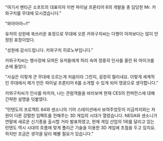 "여기서 펜타곤 소프트의 대표이자 이번 파이널 프론티어 6의 개발을 총 담당한 Mr. 카와구치를 무대에 모시겠습니다." 

"와아아아~!!" 

유저의 성원에 쑥쓰러운 표정으로 무대에 오른 카와구치씨는 다행이 아까보다는 많이 안정된 표정이었다. 

"성원에 감사드립니다. 카와구치 히로노부입니다." 

카와구치씨는 행사장에 모여든 유저들에게 허리 숙여 정중히 인사를 올린 뒤 마이크를 손에 들었다. 

"사실은 이렇게 큰 무대에 오르는게 처음이라 그런지, 굉장히 떨리네요. 이렇게 세계적인 무대에서 제가 만든 파이널 프론티어 6를 소개할 수 있게 되어 영광으로 생각합니다." 

카와구치씨가 인사를 마치자, 나는 관람객들을 바라보며 현재 CES의 컨퍼런스에 대해 간략한 설명을 덧붙였다. 

"민텐도의 프로젝트 64와 센소니의 기어 스테이션에서 보여주었듯이 지금까지와는 차원이 다른 강렬한 임팩트를 전해주는 3D 게임의 시대가 열렸습니다. NEGA와 센소니가 연말에 새로운 신기종을 출시할 거라 발표하였고, 현재 게임 산업의 1위를 달리고 있는 민텐도 역시 시대의 흐름에 맞게 폴리곤 기술을 이용한 3D 게임에 초점을 두고 있지요. 하지만 조금은 생각을 달리 해볼 필요가 있습니다." 